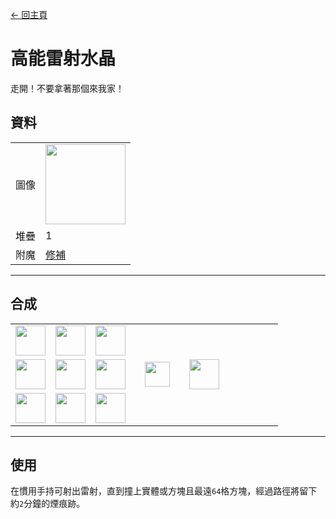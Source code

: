 [← 回主頁](../)
# 高能雷射水晶
走開！不要拿著那個來我家！

## 資料
<table>
    <tr><td align="end">圖像</td><td><img src="https://i.imgur.com/jYSLDGf.png" width="128"/></td></tr>
    <tr><td align="end">堆疊</td><td>1</td></tr>
    <tr><td align="end">附魔</td><td><a href="https://minecraft.fandom.com/zh/wiki/修補">修補</a></td></tr>
</table>

---

## 合成
<table>
    <tr><td><img src="https://i.imgur.com/mW0z1di.png" width="48"/></td><td><img src="https://i.imgur.com/wl43BjZ.png" width="48"/></td><td><img src="https://i.imgur.com/wl43BjZ.png" width="48"/></td><td colspan="3"></td></tr>
    <tr><td><img src="https://i.imgur.com/wl43BjZ.png" width="48"/></td><td><img src="https://i.imgur.com/aan1zmb.png" width="48"/></td><td><img src="https://i.imgur.com/wl43BjZ.png" width="48"/></td><td width="70" align="center"><img src="https://i.imgur.com/VE0KqIE.png" width="40"/></td><td><img src="https://i.imgur.com/jYSLDGf.png" width="48"/></td><td width="70"></td></tr>
    <tr><td><img src="https://i.imgur.com/wl43BjZ.png" width="48"/></td><td><img src="https://i.imgur.com/wl43BjZ.png" width="48"/></td><td><img src="https://i.imgur.com/27FH0FO.png" width="48"/></td><td colspan="3"></td></tr>
</table>

---

## 使用
在慣用手持可射出雷射，直到撞上實體或方塊且最遠`64`格方塊，經過路徑將留下約`2`分鐘的煙痕跡。